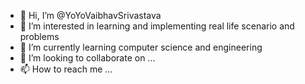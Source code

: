 - 👋 Hi, I’m @YoYoVaibhavSrivastava
- 👀 I’m interested in learning and implementing real life scenario and problems
- 🌱 I’m currently learning computer science and engineering
- 💞️ I’m looking to collaborate on ...
- 📫 How to reach me ...

<!---
YoYoVaibhavSrivastava/YoYoVaibhavSrivastava is a ✨ special ✨ repository because its `README.md` (this file) appears on your GitHub profile.
You can click the Preview link to take a look at your changes.
--->

